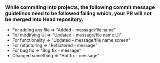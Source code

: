 ### While commiting into projects, the following commit message guidelines need to be followed failing which, your PR will not be merged into Head repository.
- For adding any file => "Added - message/file name"
- For modifying UI => "Updated - message/file name UI"
- For functionality => "Updated - message/file name screen"
- For refactoring => "Refactored - message"
- For bug fix => "Bug fix - message"
- Changed something => "Hot fix - message"